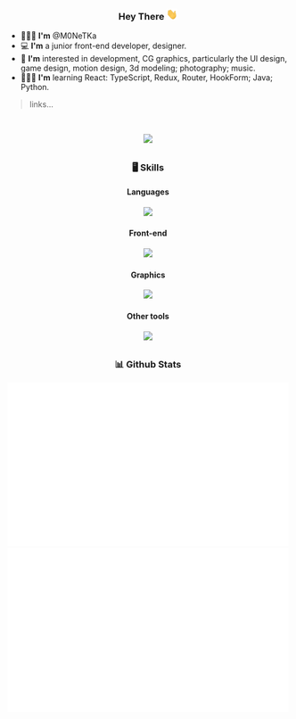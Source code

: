 <h3 align="center">
Hey There
<img src="https://raw.githubusercontent.com/danielcshn/danielcshn/master/icons/wave.gif" width="20" height="20">
</h3>

- 🙋🏻‍♂️ **I'm** @M0NeTKa
- 💻 **I'm** a junior front-end developer, designer.
- 💜 **I'm** interested in development, CG graphics, particularly the UI design, game design, motion design, 3d modeling; photography; music.
- 👨🏻‍🎓 **I'm** learning React: TypeScript, Redux, Router, HookForm; Java; Python.

> links...
<!-- добавить еще иконок -->

<br>

<div align="center">
 
![](https://komarev.com/ghpvc/?username=m0netka&color=34324a&label=Profile+Views&style=for-the-badge)
 
</div>

## 

<div align="center">
 <h3>🖥️ Skills</h3>
 
 <h4>Languages</h4>
  <a href="https://skillicons.dev">
    <img src="https://skillicons.dev/icons?i=js,ts,python,java,mysql" />
  </a>
 <h4>Front-end</h4>
  <a href="https://skillicons.dev">
    <img src="https://skillicons.dev/icons?i=html,css,sass,bootstrap,react,redux,vite" />
  </a>
 <h4>Graphics</h4>
  <a href="https://skillicons.dev">
    <img src="https://skillicons.dev/icons?i=figma,ps,ae,pr,blender" />
  </a>
 <h4>Other tools</h4>
  <a href="https://skillicons.dev">
    <img src="https://skillicons.dev/icons?i=idea,au,git,github" />
  </a>
 
</div>

<!-- ![status](https://nocache.advaith.workers.dev?url=https://img.shields.io/endpoint?url=https://dev.discordprofiles.me/api/badge/status/305655865627770881?simple=true) -->
<!-- ![playing](https://nocache.advaith.workers.dev?url=https://img.shields.io/endpoint?url=https://dev.discordprofiles.me/api/badge/playing/305655865627770881) -->

## 

<!-- <div align="center">
 <h3>🎧 Spotify Playing</h3>

[![spotify-github-profile](https://spotify-github-profile.vercel.app/api/view?uid=2icodfechvl9zg7076ulr81f6&cover_image=true&theme=novatorem&bar_color=53b14f&bar_color_cover=true)](https://spotify-github-profile.vercel.app/api/view?uid=2icodfechvl9zg7076ulr81f6&redirect=true)

</div>

##  -->

<div align="center">
 <h3>📊 Github Stats</h3>
  
![](https://github.com/m0netka/github-stats/blob/master/generated/overview.svg#gh-dark-mode-only)
![](https://github.com/m0netka/github-stats/blob/master/generated/languages.svg#gh-dark-mode-only)

</div>
